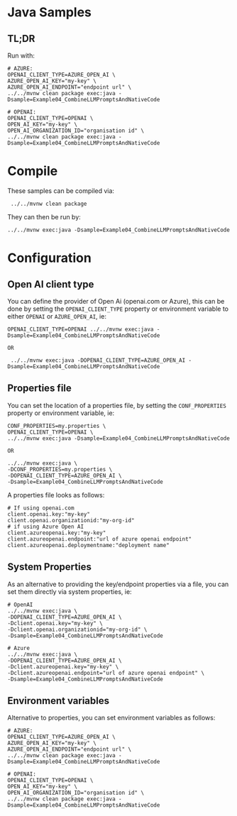 # Java Samples

## TL;DR

Run with:

```shell
# AZURE:
OPENAI_CLIENT_TYPE=AZURE_OPEN_AI \
AZURE_OPEN_AI_KEY="my-key" \
AZURE_OPEN_AI_ENDPOINT="endpoint url" \
../../mvnw clean package exec:java -Dsample=Example04_CombineLLMPromptsAndNativeCode

# OPENAI:
OPENAI_CLIENT_TYPE=OPENAI \
OPEN_AI_KEY="my-key" \
OPEN_AI_ORGANIZATION_ID="organisation id" \
../../mvnw clean package exec:java -Dsample=Example04_CombineLLMPromptsAndNativeCode
```

# Compile

These samples can be compiled via:

```shell
 ../../mvnw clean package
```

They can then be run by:

```shell
../../mvnw exec:java -Dsample=Example04_CombineLLMPromptsAndNativeCode
```

# Configuration

## Open AI client type

You can define the provider of Open Ai (openai.com or Azure), this can be done by setting the `OPENAI_CLIENT_TYPE`
property or environment variable to either `OPENAI` or `AZURE_OPEN_AI`, ie:

```shell
OPENAI_CLIENT_TYPE=OPENAI ../../mvnw exec:java -Dsample=Example04_CombineLLMPromptsAndNativeCode

OR

 ../../mvnw exec:java -DOPENAI_CLIENT_TYPE=AZURE_OPEN_AI -Dsample=Example04_CombineLLMPromptsAndNativeCode
```

## Properties file

You can set the location of a properties file, by setting the `CONF_PROPERTIES` property or environment variable, ie:

```shell
CONF_PROPERTIES=my.properties \
OPENAI_CLIENT_TYPE=OPENAI \
../../mvnw exec:java -Dsample=Example04_CombineLLMPromptsAndNativeCode

OR

../../mvnw exec:java \
-DCONF_PROPERTIES=my.properties \
-DOPENAI_CLIENT_TYPE=AZURE_OPEN_AI \
-Dsample=Example04_CombineLLMPromptsAndNativeCode
```

A properties file looks as follows:

```properties
# If using openai.com
client.openai.key:"my-key"
client.openai.organizationid:"my-org-id"
# if using Azure Open AI
client.azureopenai.key:"my-key"
client.azureopenai.endpoint:"url of azure openai endpoint"
client.azureopenai.deploymentname:"deployment name"
```

## System Properties

As an alternative to providing the key/endpoint properties via a file, you can set them directly via system properties,
ie:

```shell
# OpenAI
../../mvnw exec:java \
-DOPENAI_CLIENT_TYPE=AZURE_OPEN_AI \
-Dclient.openai.key="my-key" \
-Dclient.openai.organizationid="my-org-id" \
-Dsample=Example04_CombineLLMPromptsAndNativeCode

# Azure
../../mvnw exec:java \
-DOPENAI_CLIENT_TYPE=AZURE_OPEN_AI \
-Dclient.azureopenai.key="my-key" \
-Dclient.azureopenai.endpoint="url of azure openai endpoint" \
-Dsample=Example04_CombineLLMPromptsAndNativeCode
```

## Environment variables

Alternative to properties, you can set environment variables as follows:

```shell
# AZURE:
OPENAI_CLIENT_TYPE=AZURE_OPEN_AI \
AZURE_OPEN_AI_KEY="my-key" \
AZURE_OPEN_AI_ENDPOINT="endpoint url" \
../../mvnw clean package exec:java -Dsample=Example04_CombineLLMPromptsAndNativeCode

# OPENAI:
OPENAI_CLIENT_TYPE=OPENAI \
OPEN_AI_KEY="my-key" \
OPEN_AI_ORGANIZATION_ID="organisation id" \
../../mvnw clean package exec:java -Dsample=Example04_CombineLLMPromptsAndNativeCode
```
